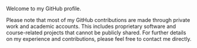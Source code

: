 Welcome to my GitHub profile.

Please note that most of my GitHub contributions are made through private work and academic accounts. This includes proprietary software and course-related projects that cannot be publicly shared. For further details on my experience and contributions, please feel free to contact me directly.

<!--
**jonathangarciaalamilla/jonathangarciaalamilla** is a ✨ _special_ ✨ repository because its `README.md` (this file) appears on your GitHub profile.

Here are some ideas to get you started:

- 🔭 I’m currently working on ...
- 🌱 I’m currently learning ...
- 👯 I’m looking to collaborate on ...
- 🤔 I’m looking for help with ...
- 💬 Ask me about ...
- 📫 How to reach me: ...
- 😄 Pronouns: ...
- ⚡ Fun fact: ...
-->
